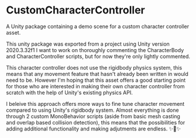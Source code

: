 # CustomCharacterController
A Unity package containing a demo scene for a custom character controller asset.

  This unity package was exported from a project using Unity version 2020.3.32f1
I want to work on thoroughly commenting the CharacterBody and CharacterController scripts, but for now they're only lightly commented.

  This character controller does not use the rigidbody physics system, this means that any movement feature that hasn't already been written in would need to be. However I'm hoping that this asset offers a good starting point for those who are interested in making their own character controller from scratch with the help of Unity's existing physics API.

  I beleive this approach offers more ways to fine tune character movement compared to using Unity's rigidbody system. Almost everything is done through 2 custom MonoBehavior scripts (aside from basic mesh casting and overlap based collision detection), this means that the possibilities for adding additional functionality and making adjutments are endless. ✨🌠✨
